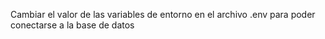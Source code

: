 Cambiar el valor de las variables de entorno en el archivo .env para poder conectarse a la base de datos